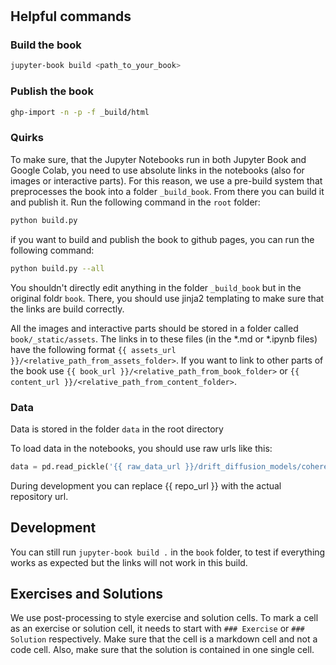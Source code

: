 # 

## Helpful commands

### Build the book

```bash
jupyter-book build <path_to_your_book>
```

### Publish the book

```bash
ghp-import -n -p -f _build/html
```

### Quirks

To make sure, that the Jupyter Notebooks run in both Jupyter Book and Google Colab, 
you need to use absolute links in the notebooks (also for images or interactive parts). 
For this reason, we use a pre-build system that preprocesses the book into a folder `_build_book`. 
From there you can build it and publish it. Run the following command in the `root` folder:

```bash
python build.py
```

if you want to build and publish the book to github pages, you can run the following command:

```bash
python build.py --all
```

You shouldn't directly edit anything in the folder `_build_book` but in the original foldr `book`. 
There, you should use jinja2 templating to make sure that the links are build correctly.

All the images and interactive parts should be stored in a folder called `book/_static/assets`. The links
in to these files (in the *.md or *.ipynb files) have the following format 
`{{ assets_url }}/<relative_path_from_assets_folder>`. If you want to link to other parts of the book use
`{{ book_url }}/<relative_path_from_book_folder>` or `{{ content_url }}/<relative_path_from_content_folder>`.

### Data
Data is stored in the folder `data` in the root directory

To load data in the notebooks, you should use raw urls like this:

```python
data = pd.read_pickle('{{ raw_data_url }}/drift_diffusion_models/coherence.pkl')
```
During development you can replace {{ repo_url }} with the actual repository url.

## Development

You can still run `jupyter-book build .` in the `book` folder, to test if everything works as expected but 
the links will not work in this build.

## Exercises and Solutions

We use post-processing to style exercise and solution cells.
To mark a cell as an exercise or solution cell, it needs to start with `### Exercise` or `### Solution` respectively.
Make sure that the cell is a markdown cell and not a code cell. Also, make sure that the solution is contained in one single cell.
